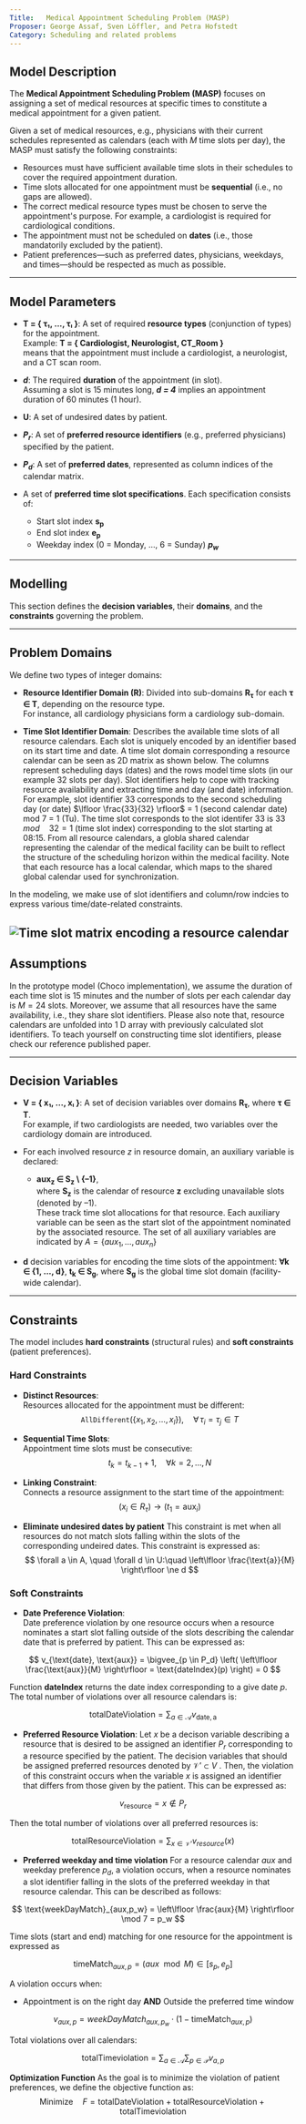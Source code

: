 ```yaml
---
Title:   Medical Appointment Scheduling Problem (MASP)
Proposer: George Assaf, Sven Löffler, and Petra Hofstedt
Category: Scheduling and related problems
---
```


## Model Description

The **Medical Appointment Scheduling Problem (MASP)** focuses on assigning a set of medical resources at specific times to constitute a medical appointment for a given patient.

Given a set of medical resources, e.g., physicians with their current schedules represented as calendars (each with _M_ time slots per day), the MASP must satisfy the following constraints:

- Resources must have sufficient available time slots in their schedules to cover the required appointment duration.
- Time slots allocated for one appointment must be **sequential** (i.e., no gaps are allowed).
- The correct medical resource types must be chosen to serve the appointment's purpose. For example, a cardiologist is required for cardiological conditions.
- The appointment must not be scheduled on **dates** (i.e., those mandatorily excluded by the patient).
- Patient preferences—such as preferred dates, physicians, weekdays, and times—should be respected as much as possible.

---

## Model Parameters

- **T = { τ₁, ..., τₗ }**: A set of required **resource types**  (conjunction of types) for the appointment.  
  Example:  **T = { Cardiologist, Neurologist, CT_Room }**  
  means that the appointment must include a cardiologist, a neurologist, and a CT scan room.

- **_d_**: The required **duration** of the appointment (in  slot).  
  Assuming a slot is 15 minutes long,  **_d = 4_** implies an appointment duration of 60 minutes (1 hour).

- **U**: A set of undesired dates by patient.

- **_P<sub>r</sub>_**: A set of **preferred resource identifiers** (e.g., preferred physicians) specified by the patient.

- **_P<sub>d</sub>_**: A set of **preferred dates**, represented as column indices of the calendar matrix.

- A set of **preferred time slot specifications**. Each specification consists of:
    - Start slot index  **s<sub>p</sub>**
    - End slot index    **e<sub>p</sub>**
    - Weekday index (0 = Monday, ..., 6 = Sunday) **_p<sub>w</sub>_**

---

## Modelling

This section defines the **decision variables**, their **domains**, and the **constraints** governing the problem.



---

## Problem Domains

We define two types of integer domains:

- **Resource Identifier Domain (R)**: Divided into sub-domains **R<sub>τ</sub>** for each **τ ∈ T**, depending on the resource type.  
  For instance, all cardiology physicians form a cardiology sub-domain.

- **Time Slot Identifier Domain**: Describes the available time slots of all resource calendars. Each slot is uniquely encoded by an identifier based on its start time and date. A time slot domain corresponding a resource calendar can be seen as 2D matrix as shown below. The columns represent scheduling days (dates) and the rows model time slots (in our example 32 slots per day). Slot identifiers help to cope with tracking resource availability and extracting time and day (and date) information. For example, slot identifier 33 corresponds to the second scheduling day (or date) $\lfloor \frac{33}{32} \rfloor$  = 1 (second calendar date) mod 7 = 1 (Tu). The time slot corresponds to the slot identifer 33 is $33 \quad mod \quad 32 = 1$ (time slot index) corresponding to the slot starting at 08:15. From all resource calendars, a globla shared calendar representing the calendar of the medical facility can be built to reflect the structure of the scheduling horizon within the medical facility. Note that each resource has a local calendar, which maps to the shared global calendar used for synchronization.

In the modeling, we make use of slot identifiers and column/row indcies to express various time/date-related constraints. 

![Time slot matrix encoding a resource calendar](assets/timeSltMatrix.png)
---

## Assumptions 

In the prototype model (Choco implementation), we assume the duration of each time slot is 15 minutes and the number of slots per each calendar day is $M =24$ slots. Moreover, we assume that all resources have the same availability, i.e., they share slot identifiers. Please also note that, resource calendars are unfolded into 1 D array with previously calculated slot identifiers. To teach yourself on constructing time slot identifiers, please check our reference published paper.

---

## Decision Variables

- **V = { x₁, ..., xₗ }**: A set of decision variables over domains **R<sub>τ</sub>**, where **τ ∈ T**.  
  For example, if two cardiologists are needed, two variables over the cardiology domain are introduced.

- For each involved resource $z$ in resource domain, an auxiliary variable is declared:
  - **aux<sub>z</sub> ∈ S<sub>z</sub> \ {–1}**,  
    where **S<sub>z</sub>** is the calendar of resource **z** excluding unavailable slots (denoted by –1).  
    These track time slot allocations for that resource. Each auxiliary variable can be seen as the start slot of the appointment nominated by the associated resource. The set of all auxiliary variables are indicated by $A = \{aux_1, \dots, aux_n\}$

- **d** decision variables for encoding the time slots of the appointment: **∀k ∈ {1, ..., d}**,  **t<sub>k</sub> ∈ S<sub>g</sub>**, where **S<sub>g</sub>** is the global time slot domain (facility-wide calendar).



---


## Constraints

The model includes **hard constraints** (structural rules) and **soft constraints** (patient preferences).

### Hard Constraints

- **Distinct Resources**:  
  Resources allocated for the appointment must be different:
$$ 
  \texttt{AllDifferent}(\{x_1, x_2, \dots, x_l\}), \quad \forall\, \tau_i = \tau_j \in T
$$

- **Sequential Time Slots**:  
  Appointment time slots must be consecutive:
$$ 
  t_k = t_{k-1} + 1, \quad \forall k = 2, \dots, N
$$ 

- **Linking Constraint**:  
  Connects a resource assignment to the start time of the appointment:
$$
  (x_i \in R_\tau) \rightarrow (t_1 = \text{aux}_i)
$$ 


- **Eliminate undesired dates by patient**
This constraint is met when all resources do not match slots falling within the slots of the corresponding undeired dates. This constraint is expressed as:
$$
\forall a \in A, \quad \forall d \in U:\quad
\left\lfloor \frac{\text{a}}{M} \right\rfloor \ne d
$$

### Soft Constraints

-  **Date Preference Violation**:  
  Date preference violation by one resource occurs when a resource nominates a start  slot  falling outside of the slots describing the calendar date that is preferred by patient. This can be expressed as:

$$
v_{\text{date}, \text{aux}} =
  \bigvee_{p \in P_d}
  \left(
    \left\lfloor \frac{\text{aux}}{M} \right\rfloor = \text{dateIndex}(p)
  \right) = 0
$$


Function $\textbf{dateIndex}$ returns the date index corresponding to a give date $p$. The total number of violations over all resource calendars is:

$$
\text{totalDateViolation} = \sum_{a \in \mathcal{A}} v_{\text{date}, \text{a}} 
$$

 -  **Preferred Resource Violation**:
  Let $x$ be a decison variable describing a resource that is desired to be assigned an identifier $P_r$  corresponding to a resource specified by the patient. The decision variables that should be assigned preferred resources denoted by $\mathcal{V'} \subset V$ . Then, the violation of this constraint occurs when the variable $x$ is assigned an identifier that differs from those given by the patient. This can be expressed as:

$$
v_\text{resource} =  {x \notin P_r}
$$

Then the total number of violations over all preferred resources is:

$$
\text{totalResourceViolation} = \sum_{x \in \mathcal{V'}} v_{resource}(x)
$$

- **Preferred  weekday and time violation**
For a resource calendar $aux$ and weekday preference $p_d$, a violation occurs, when a resource nominates a slot identifier  falling in the slots of the preferred weekday in that resource calendar. This can be described as follows:

$$
\text{weekDayMatch}_{aux,p_w} = \left\lfloor \frac{aux}{M} \right\rfloor \mod 7 = p_w 
$$



 Time slots (start and end) matching for one resource for the appointment  is expressed as 

$$
\text{timeMatch}_{aux,p} = (aux \mod M) \in [s_p, e_p] 
$$




A violation occurs when:
- Appointment is on the right day **AND**  Outside the preferred time window


$$
v_{aux,p} = weekDayMatch_{aux,p_w} \cdot  (1 - \text{timeMatch}_{aux,p} )
$$

Total violations over all calendars:

$$
\text{totalTimeviolation} = \sum_{a \in \mathcal{A}} \sum_{p \in \mathcal{P}} v_{a,p}
$$

**Optimization Function**
 As the goal is to minimize the violation of patient preferences, we define the objective function as: 
 $$
\text{Minimize} \quad F = \text{totalDateViolation}  + \text{totalResourceViolation}  + \text{totalTimeviolation} 
 $$
